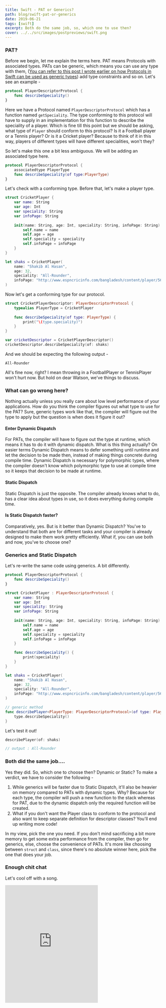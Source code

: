 ```yaml
---
title: Swift - PAT or Generics?
path: blog/swift-pat-or-generics
date: 2019-06-21
tags: [swift]
excerpt: Both do the same job, so, which one to use then? 
cover: ../../src/images/postpreviews/swift.png
---
```


### PAT?
Before we begin, let me explain the terms here. PAT means Protocols with associated types. PATs can be generic, which means you can use any type with them, ([You can refer to this post I wrote earlier on how Protocols in Swift can be used as generic types](https://shawonashraf.github.io/blog/swift-associated-type-generic/)) add type constraints and so on. Let's see an example - 

```swift
protocol PlayerDescriptorProtocol {
    func describeSpeciality()
}
```

Here we have a Protocol named `PlayerDescriptorProtocol` which has a function named `getSpeciality`. The type conforming to this protocol will have to supply in an implementation for this function to describe the speciality of a player. Which is fine till this point but we should be asking, what type of `Player` should conform to this protocol? Is it a Football player or a Tennis player? Or is it a Cricket player? Because to think of it in this way, players of different types will have different specialities, won't they?

So let's make this one a bit less ambiguous. We will be adding an associated type here.

```swift
protocol PlayerDescriptorProtocol {
    associatedtype PlayerType
    func describeSpeciality(of type:PlayerType)
}
```

Let's check with a conforming type. Before that, let's make a player type.

```swift
struct CricketPlayer {
    var name: String
    var age: Int
    var speciality: String
    var infoPage: String
    
    init(name: String, age: Int, speciality: String, infoPage: String) {
        self.name = name
        self.age = age
        self.speciality = speciality
        self.infoPage = infoPage
    }
}

let shaks = CricketPlayer(
    name: "Shakib Al Hasan",
    age: 32,
    speciality: "All-Rounder",
    infoPage: "http://www.espncricinfo.com/bangladesh/content/player/56143.html"
)
```


Now let's get a conforming type for our protocol.
```swift
struct CricketPlayerDescriptor: PlayerDescriptorProtocol {
    typealias PlayerType = CricketPlayer
    
    func describeSpeciality(of type: PlayerType) {
        print("\(type.speciality)")
    }
}
```

```swift
var cricketDescriptor = CricketPlayerDescriptor()
cricketDescriptor.describeSpeciality(of: shaks)
```

And we should be expecting the following output - 
```
All-Rounder
```

All's fine now, right? I mean throwing in a FootballPlayer or TennisPlayer won't hurt now. But hold on dear Watson, we've things to discuss.

### What can go wrong here? 
Nothing actually unless you really care about low level performance of your applications. How do you think the compiler figures out what type to use for the PAT? Sure, generic types work like that, the compiler will figure out the type to apply but the question is when does it figure it out? 

#### Enter Dynamic Dispatch
For PATs, the compiler will have to figure out the type at runtime, which means it has to do it with dynamic dispatch. What is this thing actually? On easier terms Dynamic Dispatch means to defer something until runtime and let the decision to be made then, instead of making things concrete during compile time. Dynamic Dispatch is necessary for polymorphic types, where the compiler doesn't know which polymorphic type to use at compile time so it keeps that decision to be made at runtime. 

#### Static Dispatch
Static Dispatch is just the opposite. The compiler already knows what to do, has a clear idea about types in use, so it does everything during compile time. 

#### Is Static Dispatch faster?
Comparatively, yes. But is it better than Dynamic Dispatch? You've to understand that both are for different tasks and your compiler is already designed to make them work pretty efficiently. What if, you can use both and now, you've to choose one? 

### Generics and Static Dispatch
Let's re-write the same code using generics. A bit differently.

```swift
protocol PlayerDescriptorProtocol {
    func describeSpeciality()
}
```

```swift
struct CricketPlayer : PlayerDescriptorProtocol {
    var name: String
    var age: Int
    var speciality: String
    var infoPage: String
    
    init(name: String, age: Int, speciality: String, infoPage: String) {
        self.name = name
        self.age = age
        self.speciality = speciality
        self.infoPage = infoPage
    }

    func describeSpeciality() {
        print(speciality)
    }
}
```

```swift
let shaks = CricketPlayer(
    name: "Shakib Al Hasan",
    age: 32,
    speciality: "All-Rounder",
    infoPage: "http://www.espncricinfo.com/bangladesh/content/player/56143.html"
)
```

```swift
// generic method
func describePlayer<PlayerType: PlayerDescriptorProtocol>(of type: PlayerType) {
    type.describeSpeciality()
}
```

Let's test it out!
```swift
describePlayer(of: shaks)

// output : All-Rounder
```

### Both did the same job....
Yes they did. So, which one to choose then? Dynamic or Static? To make a verdict, we have to consider the following - 

1. While generics will be faster due to Static Dispatch, it'll also be heavier on memory compared to PATs with dynamic types. Why? Because for each type, the compiler will push a new function to the stack whereas for PAT, due to the dynamic dispatch only the required function will be created.
2. What if you don't want the Player class to conform to the protocol and also want to keep separate definition for descriptor classes? You'll end up writing more code!

In my view, pick the one you need. If you don't mind sacrificing a bit more memory to get some extra performance from the compiler, then go for generics, else, choose the convenience of PATs. It's more like choosing between `struct` and `class`, since there's no absolute winner here, pick the one that does your job.

### Enough chit chat
Let's cool off with a song.

<iframe src="https://open.spotify.com/embed/track/6iWwfN1euztxZi1OK38HbU" width="300" height="380" frameborder="0" allowtransparency="true" allow="encrypted-media"></iframe>
